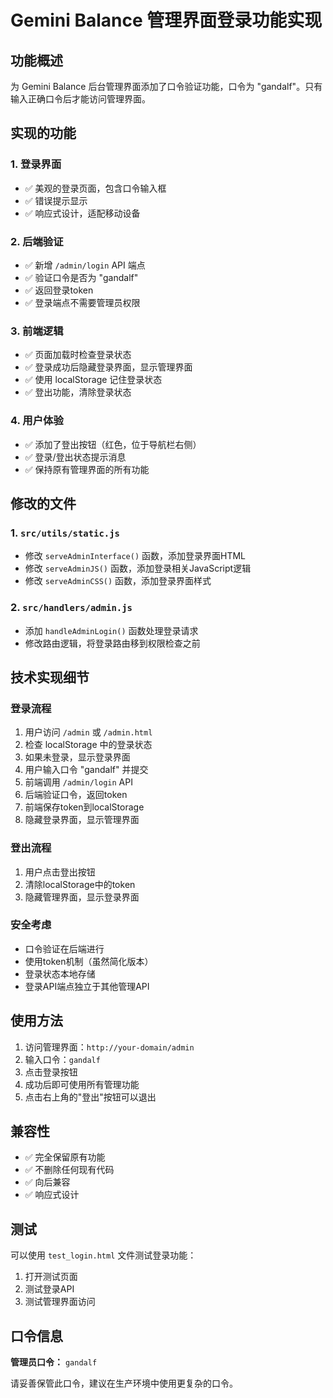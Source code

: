 # Gemini Balance 管理界面登录功能实现

## 功能概述

为 Gemini Balance 后台管理界面添加了口令验证功能，口令为 "gandalf"。只有输入正确口令后才能访问管理界面。

## 实现的功能

### 1. 登录界面
- ✅ 美观的登录页面，包含口令输入框
- ✅ 错误提示显示
- ✅ 响应式设计，适配移动设备

### 2. 后端验证
- ✅ 新增 `/admin/login` API 端点
- ✅ 验证口令是否为 "gandalf"
- ✅ 返回登录token
- ✅ 登录端点不需要管理员权限

### 3. 前端逻辑
- ✅ 页面加载时检查登录状态
- ✅ 登录成功后隐藏登录界面，显示管理界面
- ✅ 使用 localStorage 记住登录状态
- ✅ 登出功能，清除登录状态

### 4. 用户体验
- ✅ 添加了登出按钮（红色，位于导航栏右侧）
- ✅ 登录/登出状态提示消息
- ✅ 保持原有管理界面的所有功能

## 修改的文件

### 1. `src/utils/static.js`
- 修改 `serveAdminInterface()` 函数，添加登录界面HTML
- 修改 `serveAdminJS()` 函数，添加登录相关JavaScript逻辑
- 修改 `serveAdminCSS()` 函数，添加登录界面样式

### 2. `src/handlers/admin.js`
- 添加 `handleAdminLogin()` 函数处理登录请求
- 修改路由逻辑，将登录路由移到权限检查之前

## 技术实现细节

### 登录流程
1. 用户访问 `/admin` 或 `/admin.html`
2. 检查 localStorage 中的登录状态
3. 如果未登录，显示登录界面
4. 用户输入口令 "gandalf" 并提交
5. 前端调用 `/admin/login` API
6. 后端验证口令，返回token
7. 前端保存token到localStorage
8. 隐藏登录界面，显示管理界面

### 登出流程
1. 用户点击登出按钮
2. 清除localStorage中的token
3. 隐藏管理界面，显示登录界面

### 安全考虑
- 口令验证在后端进行
- 使用token机制（虽然简化版本）
- 登录状态本地存储
- 登录API端点独立于其他管理API

## 使用方法

1. 访问管理界面：`http://your-domain/admin`
2. 输入口令：`gandalf`
3. 点击登录按钮
4. 成功后即可使用所有管理功能
5. 点击右上角的"登出"按钮可以退出

## 兼容性

- ✅ 完全保留原有功能
- ✅ 不删除任何现有代码
- ✅ 向后兼容
- ✅ 响应式设计

## 测试

可以使用 `test_login.html` 文件测试登录功能：
1. 打开测试页面
2. 测试登录API
3. 测试管理界面访问

## 口令信息

**管理员口令：** `gandalf`

请妥善保管此口令，建议在生产环境中使用更复杂的口令。
